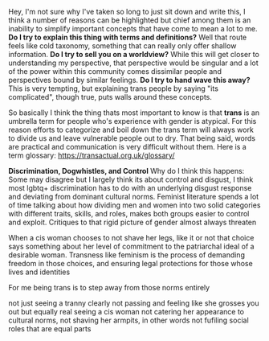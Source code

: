 Hey, I'm not sure why I've taken so long to just sit down and write this, I think a number of reasons can be highlighted but chief among them is an inability to simplify important concepts that have come to mean a lot to me. 
**Do I try to explain this thing with terms and definitions?** Well that route feels like cold taxonomy, something that can really only offer shallow information. 
**Do I try to sell you on a worldview?** While this will get closer to understanding my perspective, that perspective would be singular and a lot of the power within this community comes dissimilar people and perspectives bound by similar feelings. 
**Do I try to hand wave this away?** This is very tempting, but explaining trans people by saying "its complicated", though true, puts walls around these concepts. 

So basically I think the thing thats most important to know is that **trans** is an umbrella term for people who's experience with gender is atypical. For this reason efforts to categorize and boil down the trans term will always work to divide us and leave vulnerable people out to dry. That being said, words are practical and communication is very difficult without them. Here is a term glossary: https://transactual.org.uk/glossary/

**Discrimination, Dogwhistles, and Control**
Why do I think this happens: Some may disagree but I largely think its about control and disgust, I think most lgbtq+ discrimination has to do with an underlying disgust response and deviating from dominant cultural norms. Feminist literature spends a lot of time talking about how dividing men and women into two solid categories with different traits, skills, and roles, makes both groups easier to control and exploit. Critiques to that rigid picture of gender almost always threaten 


When a cis woman chooses to not shave her legs, like it or not that choice says something about her level of commitment to the patriarchal ideal of a desirable woman. Transness like feminism is the process of demanding freedom in those choices, and ensuring legal protections for those whose lives and identities  

For me being trans is to step away from those norms entirely 

not just seeing a tranny clearly not passing and feeling like she grosses you out but equally real seeing a cis woman not catering her appearance to cultural norms, not shaving her armpits, in other words not fufiling social roles that are equal parts 
